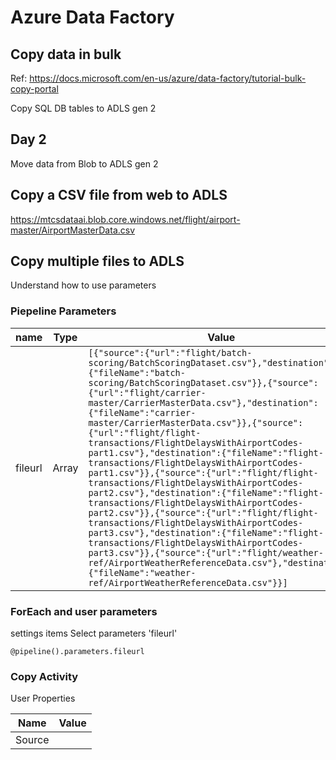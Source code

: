# Azure Data Factory

## Copy data in bulk

Ref: https://docs.microsoft.com/en-us/azure/data-factory/tutorial-bulk-copy-portal

Copy SQL DB tables to ADLS gen 2


## Day 2

Move data from Blob to ADLS gen 2

## Copy a CSV file from web to ADLS 

https://mtcsdataai.blob.core.windows.net/flight/airport-master/AirportMasterData.csv


## Copy multiple files to ADLS

Understand how to use parameters

### Piepeline Parameters

|name|Type|Value|
|--|--|--|
|fileurl|Array|```[{"source":{"url":"flight/batch-scoring/BatchScoringDataset.csv"},"destination":{"fileName":"batch-scoring/BatchScoringDataset.csv"}},{"source":{"url":"flight/carrier-master/CarrierMasterData.csv"},"destination":{"fileName":"carrier-master/CarrierMasterData.csv"}},{"source":{"url":"flight/flight-transactions/FlightDelaysWithAirportCodes-part1.csv"},"destination":{"fileName":"flight-transactions/FlightDelaysWithAirportCodes-part1.csv"}},{"source":{"url":"flight/flight-transactions/FlightDelaysWithAirportCodes-part2.csv"},"destination":{"fileName":"flight-transactions/FlightDelaysWithAirportCodes-part2.csv"}},{"source":{"url":"flight/flight-transactions/FlightDelaysWithAirportCodes-part3.csv"},"destination":{"fileName":"flight-transactions/FlightDelaysWithAirportCodes-part3.csv"}},{"source":{"url":"flight/weather-ref/AirportWeatherReferenceData.csv"},"destination":{"fileName":"weather-ref/AirportWeatherReferenceData.csv"}}]```|


### ForEach and user parameters

settings
items
Select parameters 'fileurl'

```
@pipeline().parameters.fileurl
```

### Copy Activity

User Properties

|Name|Value|
|---|---|
|Source||




